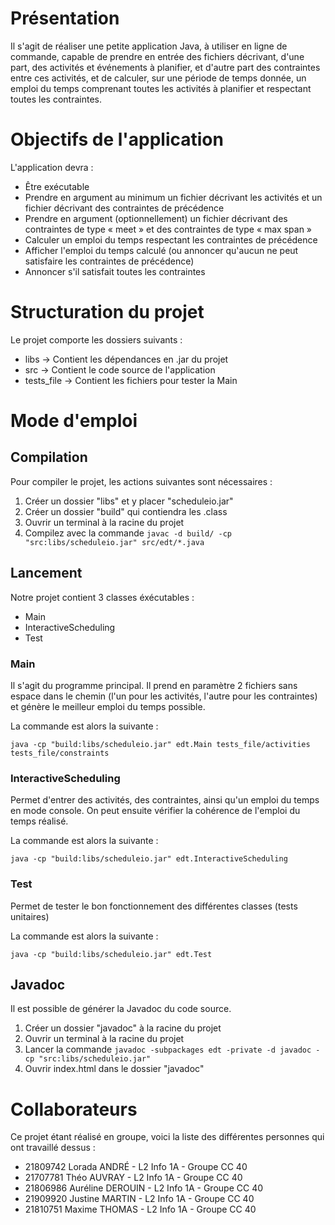 # Présentation

Il s'agit de réaliser une petite application Java, à utiliser en ligne de commande, capable de prendre en entrée des fichiers décrivant, d'une part, des activités et événements à planifier, et d'autre part des contraintes entre ces activités, et de calculer, sur une période de temps donnée, un emploi du temps comprenant toutes les activités à planifier et respectant toutes les contraintes.

# Objectifs de l'application

L'application devra :

- Être exécutable
- Prendre en argument au minimum un fichier décrivant les activités et un fichier décrivant des contraintes de précédence
- Prendre en argument (optionnellement) un fichier décrivant des contraintes de type « meet » et des contraintes de type « max span »
- Calculer un emploi du temps respectant les contraintes de précédence
- Afficher l'emploi du temps calculé (ou annoncer qu'aucun ne peut satisfaire les contraintes de précédence)
- Annoncer s'il satisfait toutes les contraintes

# Structuration du projet

Le projet comporte les dossiers suivants :

- libs → Contient les dépendances en .jar du projet
- src → Contient le code source de l'application
- tests\_file → Contient les fichiers pour tester la Main

# Mode d'emploi

## Compilation

Pour compiler le projet, les actions suivantes sont nécessaires :

1. Créer un dossier "libs" et y placer "scheduleio.jar"
2. Créer un dossier "build" qui contiendra les .class
3. Ouvrir un terminal à la racine du projet
4. Compilez avec la commande ```javac -d build/ -cp "src:libs/scheduleio.jar" src/edt/*.java```

## Lancement

Notre projet contient 3 classes éxécutables :

- Main
- InteractiveScheduling
- Test

### Main

Il s'agit du programme principal. Il prend en paramètre 2 fichiers sans espace dans le chemin (l'un pour les activités, l'autre pour les contraintes) et génère le meilleur emploi du temps possible.

La commande est alors la suivante :
```
java -cp "build:libs/scheduleio.jar" edt.Main tests_file/activities tests_file/constraints
```

### InteractiveScheduling

Permet d'entrer des activités, des contraintes, ainsi qu'un emploi du temps en mode console. On peut ensuite vérifier la cohérence de l'emploi du temps réalisé.

La commande est alors la suivante :
```
java -cp "build:libs/scheduleio.jar" edt.InteractiveScheduling
```

### Test

Permet de tester le bon fonctionnement des différentes classes (tests unitaires)

La commande est alors la suivante :
```
java -cp "build:libs/scheduleio.jar" edt.Test
```

## Javadoc

Il est possible de générer la Javadoc du code source.

1. Créer un dossier "javadoc" à la racine du projet
2. Ouvrir un terminal à la racine du projet
3. Lancer la commande ```javadoc -subpackages edt -private -d javadoc -cp "src:libs/scheduleio.jar"```
4. Ouvrir index.html dans le dossier "javadoc"

# Collaborateurs

Ce projet étant réalisé en groupe, voici la liste des différentes personnes qui ont travaillé dessus :

- 21809742 Lorada ANDRÉ - L2 Info 1A - Groupe CC 40
- 21707781 Théo AUVRAY - L2 Info 1A - Groupe CC 40
- 21806986 Auréline DEROUIN - L2 Info 1A - Groupe CC 40
- 21909920 Justine MARTIN - L2 Info 1A - Groupe CC 40
- 21810751 Maxime THOMAS - L2 Info 1A - Groupe CC 40

